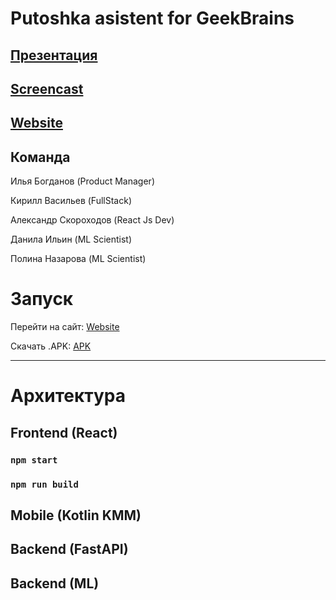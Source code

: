 # Putoshka asistent for GeekBrains
## [Презентация](https://docs.google.com/presentation/d/1icRcFmKMl3mMHESSqdPydqm_Im7WrShC/edit?usp=share_link&ouid=111794431814724437121&rtpof=true&sd=true)
## [Screencast](https://drive.google.com/drive/folders/1kIR-7plaWlezFQQ7AHu1XYHAvr0g_6A_?usp=share_link)
## [Website](https://putoshka-asistent-sanatstudio.vercel.app)

## Команда
  
  Илья Богданов (Product Manager)

  Кирилл Васильев (FullStack)
  
  Александр Скороходов (React Js Dev)
  
  Данила Ильин (ML Scientist)
  
  Полина Назарова (ML Scientist)

# Запуск
  Перейти на сайт: [Website](https://putoshka-asistent-sanatstudio.vercel.app)

  Скачать .APK: [APK](https://drive.google.com/file/d/16ezDuxbkezxa9fh2yasK67yjrRseu13C/view?usp=share_link)


---

# Архитектура
## Frontend (React)
### `npm start`

### `npm run build`

## Mobile (Kotlin KMM)

## Backend (FastAPI)

## Backend (ML)

